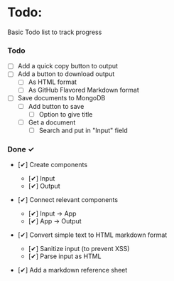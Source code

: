 # Todo:

Basic Todo list to track progress

### Todo

- [ ] Add a quick copy button to output
- [ ] Add a button to download output
  - [ ] As HTML format
  - [ ] As GitHub Flavored Markdown format
- [ ] Save documents to MongoDB
  - [ ] Add button to save
    - [ ] Option to give title
  - [ ] Get a document
    - [ ] Search and put in "Input" field

### Done ✓

- [✔] Create components

  - [✔] Input
  - [✔] Output

- [✔] Connect relevant components

  - [✔] Input -> App
  - [✔] App -> Output

- [✔] Convert simple text to HTML markdown format

  - [✔] Sanitize input (to prevent XSS)
  - [✔] Parse input as HTML

- [✔] Add a markdown reference sheet
